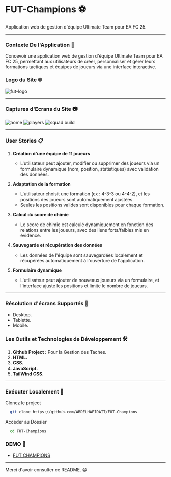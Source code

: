 # FUT-Champions ⚽
Application web de gestion d'équipe Ultimate Team pour EA FC 25.

-------------------------------------------------

### Contexte De l'Application 🔭
Concevoir une application web de gestion d'équipe Ultimate Team pour EA FC 25, permettant aux utilisateurs de créer, personnaliser et gérer leurs formations tactiques et équipes de joueurs via une interface interactive.

### Logo du Site 🌐
![fut-logo](https://github.com/user-attachments/assets/dade9926-4ce8-4ac3-b61a-ebc7a533f133)

---------------------------------------------------

### Captures d'Ecrans du Site 📷

![home](https://github.com/user-attachments/assets/da060230-e9ae-4db7-ba74-3d1ce4ae346d)
![players](https://github.com/user-attachments/assets/25970cac-6011-40d6-8927-9e5645ad1db8)
![squad build](https://github.com/user-attachments/assets/a579a963-885d-4d8b-b3ce-07f95146d5e5)

-------------------------------------------------------------

### User Stories 📋
1. **Création d'une équipe de 11 joueurs**
    - L'utilisateur peut ajouter, modifier ou supprimer des joueurs via un formulaire dynamique (nom, position, statistiques) avec validation des données.

2. **Adaptation de la formation**
    - L'utilisateur choisit une formation (ex : 4-3-3 ou 4-4-2), et les positions des joueurs sont automatiquement ajustées.
    - Seules les positions valides sont disponibles pour chaque formation.

3. **Calcul du score de chimie**
    - Le score de chimie est calculé dynamiquement en fonction des relations entre les joueurs, avec des liens forts/faibles mis en évidence.

4. **Sauvegarde et récupération des données**
    - Les données de l'équipe sont sauvegardées localement et récupérées automatiquement à l'ouverture de l'application.

5. **Formulaire dynamique**
    - L'utilisateur peut ajouter de nouveaux joueurs via un formulaire, et l'interface ajuste les positions et limite le nombre de joueurs.

----------------------------------------------------------------------

### Résolution d'écrans Supportés 📱

- Desktop.
- Tablette.
- Mobile.

### Les Outils et Technologies de Développement 🛠

1. **Github Project :** Pour la Gestion des Taches.
2. **HTML.**
3. **CSS.**
4. **JavaScript.**
5. **TailWind CSS.**

-----------------------------------------------------------------------

### Exécuter Localement 💾

Clonez le project

```bash
  git clone https://github.com/ABDELHAFIDAIT/FUT-Champions
```

Accéder au Dossier

```bash
  cd FUT-Champions
```

### DEMO 🔗

- [FUT CHAMPIONS](https://abdelhafidait.github.io/FUT-Champions/)

--------------------------------------------------------------------------

Merci d'avoir consulter ce README. 😁